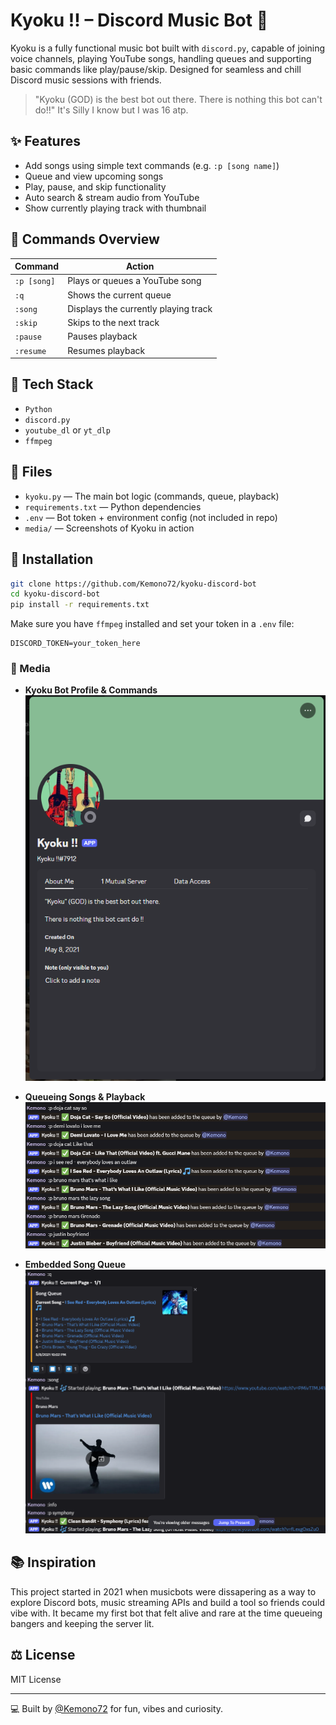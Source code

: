 # Kyoku !! – Discord Music Bot 🎵

Kyoku is a fully functional music bot built with `discord.py`, capable of joining voice channels, playing YouTube songs, handling queues and supporting basic commands like play/pause/skip. Designed for seamless and chill Discord music sessions with friends.

> "Kyoku (GOD) is the best bot out there. There is nothing this bot can't do!!" It's Silly I know but I was 16 atp.

## ✨ Features
- Add songs using simple text commands (e.g. `:p [song name]`)
- Queue and view upcoming songs
- Play, pause, and skip functionality
- Auto search & stream audio from YouTube
- Show currently playing track with thumbnail

## 🤖 Commands Overview
| Command | Action |
|---------|--------|
| `:p [song]` | Plays or queues a YouTube song |
| `:q`       | Shows the current queue |
| `:song`    | Displays the currently playing track |
| `:skip`    | Skips to the next track |
| `:pause`   | Pauses playback |
| `:resume`  | Resumes playback |

## 🚀 Tech Stack
- `Python`
- `discord.py`
- `youtube_dl` or `yt_dlp`
- `ffmpeg`

## 📂 Files
- `kyoku.py` — The main bot logic (commands, queue, playback)
- `requirements.txt` — Python dependencies
- `.env` — Bot token + environment config (not included in repo)
- `media/` — Screenshots of Kyoku in action

## 🔧 Installation
```bash
git clone https://github.com/Kemono72/kyoku-discord-bot
cd kyoku-discord-bot
pip install -r requirements.txt
```
Make sure you have `ffmpeg` installed and set your token in a `.env` file:
```env
DISCORD_TOKEN=your_token_here
```

### 📸 Media

- **Kyoku Bot Profile & Commands**
  ![Bot Profile](Kyoku!!.png)

- **Queueing Songs & Playback**
  ![Commands in Action](KyokuCommands.png)

- **Embedded Song Queue**
  ![Queue Display](KyokuFunctions.png)

## 📚 Inspiration
This project started in 2021 when musicbots were dissapering as a way to explore Discord bots, music streaming APIs and build a tool so friends could vibe with. It became my first bot that felt alive and rare at the time queueing bangers and keeping the server lit.

## ⚖️ License
MIT License

---

💻 Built by [@Kemono72](https://github.com/Kemono72) for fun, vibes and curiosity.
